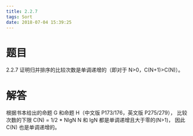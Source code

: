 ```yaml
---
title: 2.2.7
tags: Sort
date: 2018-07-04 15:39:25
---
```


# 题目

2.2.7
证明归并排序的比较次数是单调递增的（即对于 N>0，C(N+1)>C(N)）。

# 解答

根据书本给出的命题 G 和命题 H（中文版 P173/176，英文版 P275/279）， 
比较次数的下限 C(N) = 1/2 * NlgN N 和 lgN 都是单调递增且大于零的(N>1)，
因此 C(N) 也是单调递增的。
